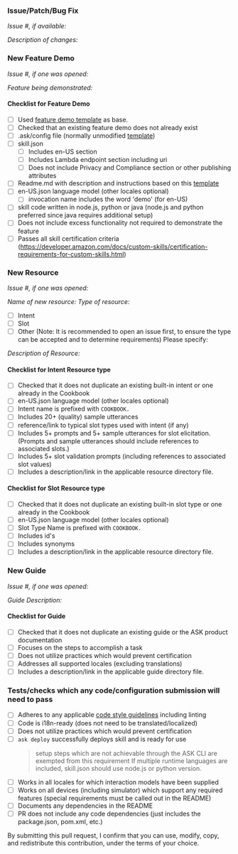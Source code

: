 <!---
when submitting a PR, be sure to complete the appropriate section
also, consider opening an issue to discuss the contribution

sections:
- issue related (including patch/bug fix)
- feature demo
- resource
- guide
You can remove any sections not applicable.
--->

<!--- *** Issue section *** --->
### Issue/Patch/Bug Fix
*Issue #, if available:*

*Description of changes:*

<!--- *** Feature Demo section *** --->
### New Feature Demo
*Issue #, if one was opened:*

*Feature being demonstrated:*

#### Checklist for Feature Demo
- [ ] Used [feature demo template](../resources/cookbook-templates/feature-demo-template) as base.
- [ ] Checked that an existing feature demo does not already exist
- [ ] .ask/config file (normally unmodified [template](../resources/cookbook-templates/feature-demo-template/.ask/config))
- [ ] skill.json
  - [ ] Includes en-US section
  - [ ] Includes Lambda endpoint section including uri
  - [ ] Does not include Privacy and Compliance section or other publishing attributes
- [ ] Readme.md with description and instructions based on this [template](../resources/cookbook-template/feature-demo-template/README.md)
- [ ] en-US.json language model (other locales optional)
  - [ ] invocation name includes the word 'demo' (for en-US)
- [ ] skill code written in node.js, python or java (node.js and python preferred since java requires additional setup)
- [ ] Does not include excess functionality not required to demonstrate the feature
- [ ] Passes all skill certification criteria (https://developer.amazon.com/docs/custom-skills/certification-requirements-for-custom-skills.html) 

<!--- *** Resource section *** --->
### New Resource
*Issue #, if one was opened:*

*Name of new resource:*
*Type of resource:*
- [ ] Intent
- [ ] Slot
- [ ] Other (Note: It is recommended to open an issue first, to ensure the type can be accepted and to determine requirements)
    Please specify:

*Description of Resource:*

#### Checklist for Intent Resource type
- [ ] Checked that it does not duplicate an existing built-in intent or one already in the Cookbook
- [ ] en-US.json language model (other locales optional)
- [ ] Intent name is prefixed with `COOKBOOK.`
- [ ] Includes 20+ (quality) sample utterances
- [ ] reference/link to typical slot types used with intent (if any)
- [ ] Includes 5+ prompts and 5+ sample utterances for slot elicitation. (Prompts and sample utterances should include references to associated slots.)
- [ ] Includes 5+ slot validation prompts (including references to associated slot values)
- [ ] Includes a description/link in the applicable resource directory file.

#### Checklist for Slot Resource type
- [ ] Checked that it does not duplicate an existing built-in slot type or one already in the Cookbook
- [ ] en-US.json language model (other locales optional)
- [ ] Slot Type Name is prefixed with `COOKBOOK.`
- [ ] Includes id's
- [ ] Includes synonyms
- [ ] Includes a description/link in the applicable resource directory file.

<!--- *** Guide section *** --->
### New Guide
*Issue #, if one was opened:*

*Guide Description:*

#### Checklist for Guide
- [ ] Checked that it does not duplicate an existing guide or the ASK product documentation
- [ ] Focuses on the steps to accomplish a task
- [ ] Does not utilize practices which would prevent certification
- [ ] Addresses all supported locales (excluding translations)
- [ ] Includes a description/link in the applicable guide directory file.

### Tests/checks which any code/configuration submission will need to pass
- [ ] Adheres to any applicable [code style guidelines](../guides/style) including linting
- [ ] Code is i18n-ready (does not need to be translated/localized)
- [ ] Does not utilize practices which would prevent certification
- [ ] `ask deploy` successfully deploys skill and is ready for use
  > setup steps which are not achievable through the ASK CLI are exempted from this requirement
  > If multiple runtime languages are included, skill.json should use node.js or python version. 
- [ ] Works in all locales for which interaction models have been supplied
- [ ] Works on all devices (including simulator) which support any required features (special requirements must be called out in the README)
- [ ] Documents any dependencies in the README
- [ ] PR does not include any code dependencies (just includes the package.json, pom.xml, etc.)

<!--- * * * * * * * * * * * * --->
<!--- Do not delete the following section or your PR will be closed without comment. --->

By submitting this pull request, I confirm that you can use, modify, copy, and redistribute this contribution, under the terms of your choice.
